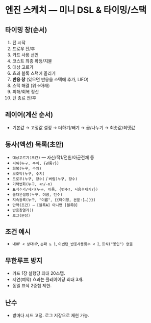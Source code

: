 # 엔진 스케치 — 미니 DSL & 타이밍/스택

## 타이밍 창(순서)
1) 턴 시작
2) 드로우 전/후
3) 카드 사용 선언
4) 코스트 최종 확정/지불
5) 대상 고르기
6) 효과 블록 스택에 올리기
7) **반응 창** (있으면 반응을 스택에 추가, LIFO)
8) 스택 해결 (위→아래)
9) 피해/회복 정산
10) 턴 종료 전/후

## 레이어(계산 순서)
- 기본값 → 고정값 설정 → 더하기/빼기 → 곱/나누기 → 최솟값/최댓값

## 동사(액션) 목록(초안)
- `대상고르기(조건)` — 자신/적1/전원/아군전체 등
- `피해(누구, 수치, {관통?})`
- `회복(누구, 수치)`
- `보호막(누구, 수치)`
- `드로우(누구, 장수)` / `버림(누구, 장수)`
- `기력변화(누구, +n/-n)`
- `표식추가/제거(누구, 이름, {턴수?, 사용후제거?})`
- `쿨다운설정(누구, 이름, 턴수)`
- `지속등록(누구, "이름", {{타이밍, 본문:[…]}})`
- `만약(조건) → [블록A] 아니면 [블록B]`
- `반응창열기()`
- `로그(문장)`

## 조건 예시
- `내HP < 상대HP`, `손패 ≥ 1`, `이번턴_반응사용횟수 < 2`, `표식("봉인") 없음`

## 무한루프 방지
- 카드 1장 실행당 최대 20스텝.
- 지연(예약) 효과는 플레이어당 최대 3개.
- 동일 표식 2중첩 제한.

## 난수
- 방마다 시드 고정. 로그 저장으로 재현 가능.

